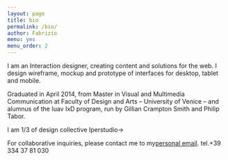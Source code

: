 ```yaml
---
layout: page
title: bio
permalink: /bio/
author: Fabrizio
menu: yes
menu_order: 2
---
```


I am an Interaction designer, creating content and solutions for the web. I design wireframe, mockup and prototype of interfaces for desktop, tablet and mobile.

Graduated in April 2014, from Master in Visual and Multimedia Communication at Faculty of Design and Arts – University of Venice – and alumnus of the Iuav IxD program, run by Gillian Crampton Smith and Philip Tabor.

I am 1/3 of design collective Iperstudio→

For collaborative inquiries, please contact me to my<a href="mailto:fabrizio.goglia@gmail.com">personal email</a>.
tel.+39 334 37 81 030
